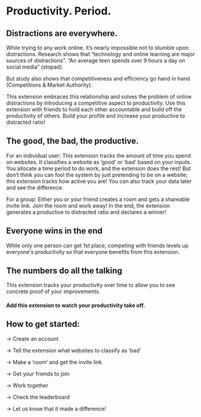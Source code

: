# Productivity. Period.
## Distractions are everywhere.
While trying to any work online, it’s nearly impossible not to stumble upon distractions. Research shows that “technology and online learning are major sources of distractions”. “An average teen spends over 9 hours a day on social media” (stopad). 

But study also shows that competitiveness and efficiency go hand in hand (Competitions & Market Authority).

This extension embraces this relationship and solves the problem of online distractions by introducing a competitive aspect to productivity. Use this extension with friends to hold each other accountable and build off the productivity of others. Build your profile and increase your productive to distracted ratio! 

## The good, the bad, the productive.
For an individual user: This extension tracks the amount of time you spend on websites. It classifies a website as ‘good’ or ‘bad’ based on your inputs. You allocate a time period to do work, and the extension does the rest! But don’t think you can fool the system by just pretending to be on a website; this extension tracks how active you are! You can also track your data later and see the difference.

For a group: Either you or your friend creates a room and gets a shareable invite link. Join the room and work away! In the end, the extension generates a productive to distracted ratio and declares a winner!

## Everyone wins in the end
While only one person can get 1st place, competing with friends levels up everyone's productivity so that everyone benefits from this extension. 

## The numbers do all the talking
This extension tracks your productivity over time to allow you to see concrete proof of your improvements. 

#### Add this extension to watch your productivity take off. 


## How to get started: 
→ Create an account

→ Tell the extension what websites to classify as ‘bad’

→ Make a ‘room’ and get the invite link

→ Get your friends to join

→ Work together

→ Check the leaderboard

→ Let us know that it made a difference!
